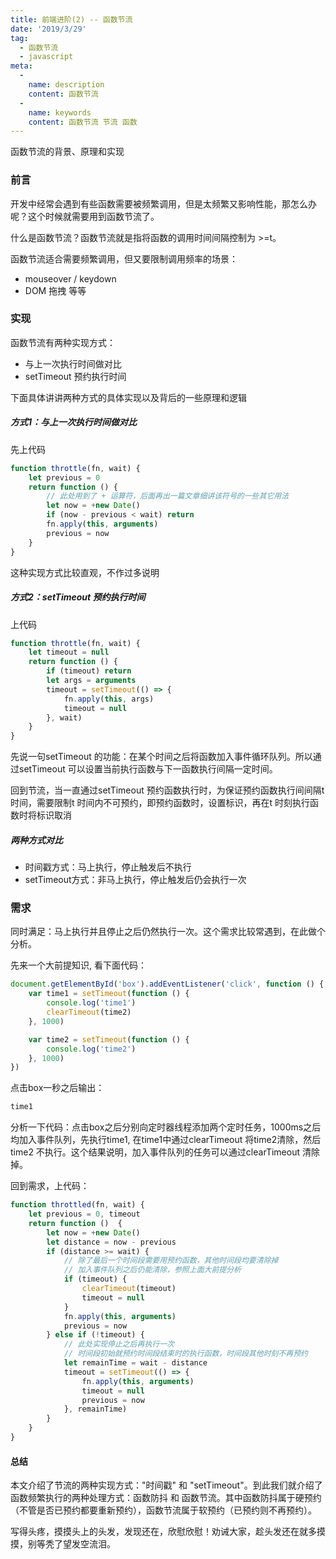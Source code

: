 ```yaml
---
title: 前端进阶(2) -- 函数节流
date: '2019/3/29'
tag:
  - 函数节流
  - javascript
meta:
  -
    name: description
    content: 函数节流
  -
    name: keywords
    content: 函数节流 节流 函数
---
```


函数节流的背景、原理和实现
<!-- more -->
### 前言

开发中经常会遇到有些函数需要被频繁调用，但是太频繁又影响性能，那怎么办呢？这个时候就需要用到函数节流了。

什么是函数节流？函数节流就是指将函数的调用时间间隔控制为 >=t。

函数节流适合需要频繁调用，但又要限制调用频率的场景：
* mouseover / keydown
* DOM 拖拽 等等

### 实现
函数节流有两种实现方式：
* 与上一次执行时间做对比
* setTimeout 预约执行时间

下面具体讲讲两种方式的具体实现以及背后的一些原理和逻辑
##### 方式1：与上一次执行时间做对比

先上代码
```js
function throttle(fn, wait) {
    let previous = 0
    return function () {
        // 此处用到了 + 运算符，后面再出一篇文章细讲该符号的一些其它用法
        let now = +new Date()
        if (now - previous < wait) return
        fn.apply(this, arguments)
        previous = now
    }
}
```
这种实现方式比较直观，不作过多说明

##### 方式2：setTimeout 预约执行时间
上代码
```js
function throttle(fn, wait) {
    let timeout = null
    return function () {
        if (timeout) return
        let args = arguments
        timeout = setTimeout(() => {
            fn.apply(this, args)
            timeout = null
        }, wait)
    }
}
```
先说一句setTimeout 的功能：在某个时间之后将函数加入事件循环队列。所以通过setTimeout 可以设置当前执行函数与下一函数执行间隔一定时间。

回到节流，当一直通过setTimeout 预约函数执行时，为保证预约函数执行间间隔t 时间，需要限制t 时间内不可预约，即预约函数时，设置标识，再在t 时刻执行函数时将标识取消

##### 两种方式对比

* 时间戳方式：马上执行，停止触发后不执行
* setTimeout方式：非马上执行，停止触发后仍会执行一次


### 需求
同时满足：马上执行并且停止之后仍然执行一次。这个需求比较常遇到，在此做个分析。

先来一个大前提知识, 看下面代码：
```js
document.getElementById('box').addEventListener('click', function () {
    var time1 = setTimeout(function () {
        console.log('time1')
        clearTimeout(time2)
    }, 1000)

    var time2 = setTimeout(function () {
        console.log('time2')
    }, 1000)
})
```
点击box一秒之后输出：
```js
time1
```
分析一下代码：点击box之后分别向定时器线程添加两个定时任务，1000ms之后均加入事件队列，先执行time1, 在time1中通过clearTimeout 将time2清除，然后time2 不执行。这个结果说明，加入事件队列的任务可以通过clearTimeout 清除掉。

回到需求，上代码：
```js
function throttled(fn, wait) {
    let previous = 0, timeout
    return function ()  {
        let now = +new Date()
        let distance = now - previous
        if (distance >= wait) {
            // 除了最后一个时间段需要用预约函数，其他时间段均要清除掉
            // 加入事件队列之后仍能清除，参照上面大前提分析
            if (timeout) {
                clearTimeout(timeout)
                timeout = null
            }
            fn.apply(this, arguments)
            previous = now
        } else if (!timeout) {
            // 此处实现停止之后再执行一次
            // 时间段初始就预约时间段结束时的执行函数，时间段其他时刻不再预约
            let remainTime = wait - distance
            timeout = setTimeout(() => {
                fn.apply(this, arguments)
                timeout = null
                previous = now
            }, remainTime)
        }
    }
}
```

#### 总结
本文介绍了节流的两种实现方式："时间戳" 和 "setTimeout"。到此我们就介绍了函数频繁执行的两种处理方式：函数防抖 和 函数节流。其中函数防抖属于硬预约（不管是否已预约都要重新预约），函数节流属于软预约（已预约则不再预约）。

写得头疼，摸摸头上的头发，发现还在，欣慰欣慰！劝诫大家，趁头发还在就多摸摸，别等秃了望发空流泪。